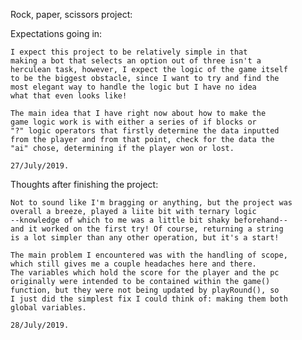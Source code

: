 

Rock, paper, scissors project:

Expectations going in:
	
	I expect this project to be relatively simple in that 
	making a bot that selects an option out of three isn't a 
	herculean task, however, I expect the logic of the game itself
	to be the biggest obstacle, since I want to try and find the
	most elegant way to handle the logic but I have no idea
	what that even looks like!

	The main idea that I have right now about how to make the 
	game logic work is with either a series of if blocks or 
	"?" logic operators that firstly determine the data inputted
	from the player and from that point, check for the data the
	"ai" chose, determining if the player won or lost.

	27/July/2019.


Thoughts after finishing the project:

	Not to sound like I'm bragging or anything, but the project was
	overall a breeze, played a liite bit with ternary logic 
	--knowledge of which to me was a little bit shaky beforehand--
	and it worked on the first try! Of course, returning a string
	is a lot simpler than any other operation, but it's a start!
	
	The main problem I encountered was with the handling of scope,
	which still gives me a couple headaches here and there.
	The variables which hold the score for the player and the pc 
	originally were intended to be contained within the game() 
	function, but they were not being updated by playRound(), so
	I just did the simplest fix I could think of: making them both
	global variables.

	28/July/2019.
